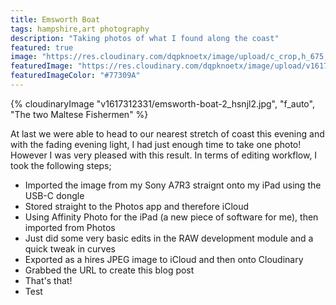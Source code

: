 ```yaml
---
title: Emsworth Boat
tags: hampshire,art photography
description: "Taking photos of what I found along the coast"
featured: true
image: "https://res.cloudinary.com/dqpknoetx/image/upload/c_crop,h_675,w_1200/v1617312331/emsworth-boat-2_hsnjl2.jpg"
featuredImage: "https://res.cloudinary.com/dqpknoetx/image/upload/v1617312331/emsworth-boat-2_hsnjl2.jpg"
featuredImageColor: "#77309A"
---
```


{% 
  cloudinaryImage
    "v1617312331/emsworth-boat-2_hsnjl2.jpg",
    "f_auto",
    "The two Maltese Fishermen"
%}

At last we were able to head to our nearest stretch of coast this evening and with the fading evening light, I had just enough time to take one photo! However I was very pleased with this result. In terms of editing workflow, I took the following steps;

- Imported the image from my Sony A7R3 straignt onto my iPad using the USB-C dongle
- Stored straight to the Photos app and therefore iCloud
- Using Affinity Photo for the iPad (a new piece of software for me), then imported from Photos
- Just did some very basic edits in the RAW development module and a quick tweak in curves
- Exported as a hires JPEG image to iCloud and then onto Cloudinary
- Grabbed the URL to create this blog post
- That's that!
- Test

